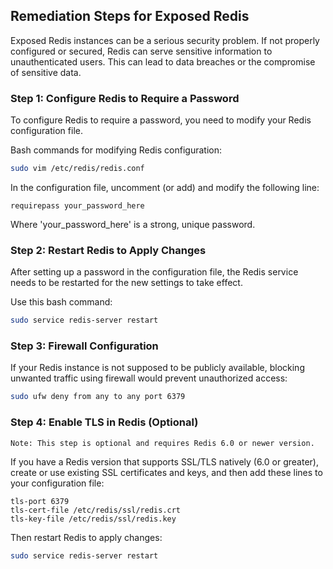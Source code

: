 

## Remediation Steps for Exposed Redis

Exposed Redis instances can be a serious security problem. If not properly configured or secured, Redis can serve sensitive information to unauthenticated users. This can lead to data breaches or the compromise of sensitive data.

### Step 1: Configure Redis to Require a Password
To configure Redis to require a password, you need to modify your Redis configuration file.

Bash commands for modifying Redis configuration:

```bash
sudo vim /etc/redis/redis.conf
```

In the configuration file, uncomment (or add) and modify the following line:

```shell
requirepass your_password_here
```

Where 'your_password_here' is a strong, unique password.

### Step 2: Restart Redis to Apply Changes

After setting up a password in the configuration file, the Redis service needs to be restarted for the new settings to take effect.

Use this bash command:

```bash
sudo service redis-server restart
```

### Step 3: Firewall Configuration 

If your Redis instance is not supposed to be publicly available, blocking unwanted traffic using firewall would prevent unauthorized access:

```bash
sudo ufw deny from any to any port 6379
```

### Step 4: Enable TLS in Redis (Optional)

```
Note: This step is optional and requires Redis 6.0 or newer version.
```

If you have a Redis version that supports SSL/TLS natively (6.0 or greater), create or use existing SSL certificates and keys, and then add these lines to your configuration file:

```shell
tls-port 6379
tls-cert-file /etc/redis/ssl/redis.crt
tls-key-file /etc/redis/ssl/redis.key
```

Then restart Redis to apply changes:

```bash
sudo service redis-server restart
```
